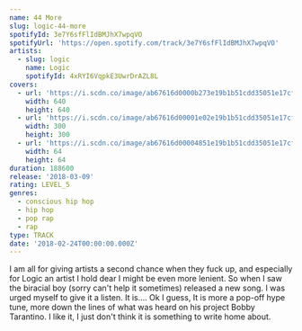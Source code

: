 ```yaml
---
name: 44 More
slug: logic-44-more
spotifyId: 3e7Y6sfFlIdBMJhX7wpqVO
spotifyUrl: 'https://open.spotify.com/track/3e7Y6sfFlIdBMJhX7wpqVO'
artists:
  - slug: logic
    name: Logic
    spotifyId: 4xRYI6VqpkE3UwrDrAZL8L
covers:
  - url: 'https://i.scdn.co/image/ab67616d0000b273e19b1b51cdd35051e17cf6dc'
    width: 640
    height: 640
  - url: 'https://i.scdn.co/image/ab67616d00001e02e19b1b51cdd35051e17cf6dc'
    width: 300
    height: 300
  - url: 'https://i.scdn.co/image/ab67616d00004851e19b1b51cdd35051e17cf6dc'
    width: 64
    height: 64
duration: 188600
release: '2018-03-09'
rating: LEVEL_5
genres:
  - conscious hip hop
  - hip hop
  - pop rap
  - rap
type: TRACK
date: '2018-02-24T00:00:00.000Z'
---
```

I am all for giving artists a second chance when they fuck up, and especially for Logic an
artist I hold dear I might be even more lenient. So when I saw the biracial boy (sorry
can't help it sometimes) released a new song. I was urged myself to give it a listen. It
is.... Ok I guess, It is more a pop-off hype tune, more down the lines of what was heard
on his project Bobby Tarantino. I like it, I just don't think it is something to write home
about.
